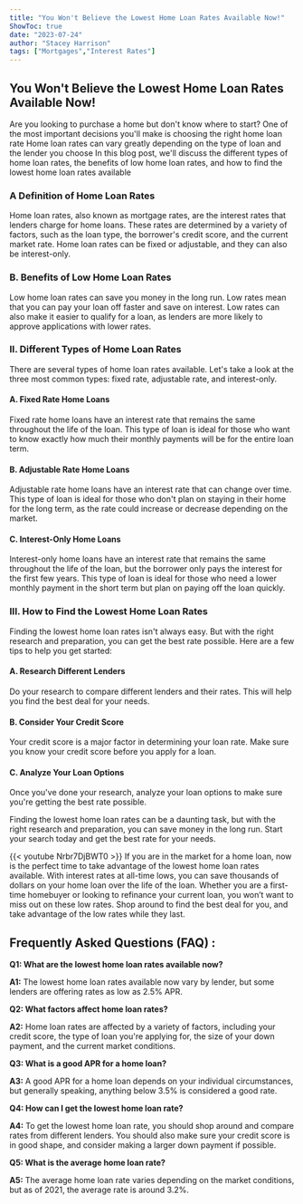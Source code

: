 ```yaml
---
title: "You Won't Believe the Lowest Home Loan Rates Available Now!"
ShowToc: true 
date: "2023-07-24"
author: "Stacey Harrison" 
tags: ["Mortgages","Interest Rates"]
---
```

## You Won't Believe the Lowest Home Loan Rates Available Now!

Are you looking to purchase a home but don't know where to start? One of the most important decisions you'll make is choosing the right home loan rate Home loan rates can vary greatly depending on the type of loan and the lender you choose In this blog post, we'll discuss the different types of home loan rates, the benefits of low home loan rates, and how to find the lowest home loan rates available

### A Definition of Home Loan Rates

Home loan rates, also known as mortgage rates, are the interest rates that lenders charge for home loans. These rates are determined by a variety of factors, such as the loan type, the borrower's credit score, and the current market rate. Home loan rates can be fixed or adjustable, and they can also be interest-only. 

### B. Benefits of Low Home Loan Rates

Low home loan rates can save you money in the long run. Low rates mean that you can pay your loan off faster and save on interest. Low rates can also make it easier to qualify for a loan, as lenders are more likely to approve applications with lower rates. 

### II. Different Types of Home Loan Rates

There are several types of home loan rates available. Let's take a look at the three most common types: fixed rate, adjustable rate, and interest-only. 

#### A. Fixed Rate Home Loans

Fixed rate home loans have an interest rate that remains the same throughout the life of the loan. This type of loan is ideal for those who want to know exactly how much their monthly payments will be for the entire loan term. 

#### B. Adjustable Rate Home Loans

Adjustable rate home loans have an interest rate that can change over time. This type of loan is ideal for those who don't plan on staying in their home for the long term, as the rate could increase or decrease depending on the market. 

#### C. Interest-Only Home Loans

Interest-only home loans have an interest rate that remains the same throughout the life of the loan, but the borrower only pays the interest for the first few years. This type of loan is ideal for those who need a lower monthly payment in the short term but plan on paying off the loan quickly. 

### III. How to Find the Lowest Home Loan Rates

Finding the lowest home loan rates isn't always easy. But with the right research and preparation, you can get the best rate possible. Here are a few tips to help you get started:

#### A. Research Different Lenders

Do your research to compare different lenders and their rates. This will help you find the best deal for your needs.

#### B. Consider Your Credit Score

Your credit score is a major factor in determining your loan rate. Make sure you know your credit score before you apply for a loan.

#### C. Analyze Your Loan Options

Once you've done your research, analyze your loan options to make sure you're getting the best rate possible.

Finding the lowest home loan rates can be a daunting task, but with the right research and preparation, you can save money in the long run. Start your search today and get the best rate for your needs.

{{< youtube Nrbr7DjBWT0 >}} 
If you are in the market for a home loan, now is the perfect time to take advantage of the lowest home loan rates available. With interest rates at all-time lows, you can save thousands of dollars on your home loan over the life of the loan. Whether you are a first-time homebuyer or looking to refinance your current loan, you won’t want to miss out on these low rates. Shop around to find the best deal for you, and take advantage of the low rates while they last.

## Frequently Asked Questions (FAQ) :
**Q1: What are the lowest home loan rates available now?**

**A1:** The lowest home loan rates available now vary by lender, but some lenders are offering rates as low as 2.5% APR. 

**Q2: What factors affect home loan rates?**

**A2:** Home loan rates are affected by a variety of factors, including your credit score, the type of loan you're applying for, the size of your down payment, and the current market conditions. 

**Q3: What is a good APR for a home loan?**

**A3:** A good APR for a home loan depends on your individual circumstances, but generally speaking, anything below 3.5% is considered a good rate. 

**Q4: How can I get the lowest home loan rate?**

**A4:** To get the lowest home loan rate, you should shop around and compare rates from different lenders. You should also make sure your credit score is in good shape, and consider making a larger down payment if possible. 

**Q5: What is the average home loan rate?**

**A5:** The average home loan rate varies depending on the market conditions, but as of 2021, the average rate is around 3.2%.



